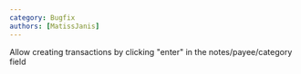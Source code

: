 ```yaml
---
category: Bugfix
authors: [MatissJanis]
---
```


Allow creating transactions by clicking "enter" in the notes/payee/category field
